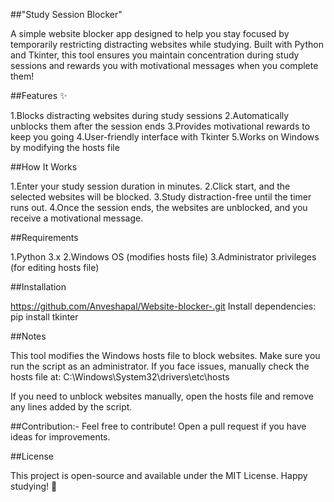 ##"Study Session Blocker" 

A simple website blocker app designed to help you stay focused by temporarily restricting distracting websites while studying. Built with Python and Tkinter, this tool ensures you maintain concentration during study sessions and rewards you with motivational messages when you complete them!

##Features ✨

1.Blocks distracting websites during study sessions
2.Automatically unblocks them after the session ends
3.Provides motivational rewards to keep you going
4.User-friendly interface with Tkinter
5.Works on Windows by modifying the hosts file

##How It Works 

1.Enter your study session duration in minutes.
2.Click start, and the selected websites will be blocked.
3.Study distraction-free until the timer runs out.
4.Once the session ends, the websites are unblocked, and you receive a motivational message.


##Requirements 

1.Python 3.x
2.Windows OS (modifies hosts file)
3.Administrator privileges (for editing hosts file)

##Installation

https://github.com/Anveshapal/Website-blocker-.git
Install dependencies:
pip install tkinter

##Notes 

This tool modifies the Windows hosts file to block websites. Make sure you run the script as an administrator.
If you face issues, manually check the hosts file at:
C:\Windows\System32\drivers\etc\hosts

If you need to unblock websites manually, open the hosts file and remove any lines added by the script.

##Contribution:- 
Feel free to contribute! Open a pull request if you have ideas for improvements.

##License 

This project is open-source and available under the MIT License.
Happy studying! 🎯






